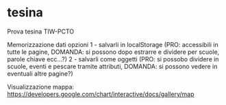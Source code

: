 # tesina
Prova tesina TIW-PCTO

Memorizzazione dati opzioni
1 - salvarli in localStorage (PRO: accessibili in tutte le pagine, DOMANDA: si possono dopo estrarre e dividere per scuole, parole chiave ecc...?)
2 - salvarli come oggetti (PRO: si possobo dividere in scuole, eventi e pescare tramite attributi, DOMANDA: si possono vedere in eventuali altre pagine?)

Visualizzazione mappa:
https://developers.google.com/chart/interactive/docs/gallery/map
